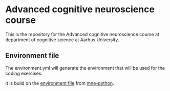 # Advanced cognitive neuroscience course

This is the repository for the Advanced cognitive neuroscience course at department of cognitive science at Aarhus University. 


## Environment file

The environment.yml will generate the environment that will be used for the coding exercises. 

It is build on the [environment file](https://github.com/mne-tools/mne-python/blob/master/environment.yml) from [mne-python](https://mne.tools/stable/index.html).

